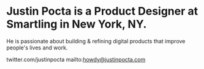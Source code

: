 
# Justin Pocta is a Product Designer at Smartling in New York, NY. 

He is passionate about building & refining digital products that improve people's lives and work.

twitter.com/justinpocta
mailto:howdy@justinpocta.com
